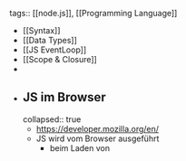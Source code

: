 tags:: [[node.js]], [[Programming Language]]

- [[Syntax]]
- [[Data Types]]
- [[JS EventLoop]]
- [[Scope & Closure]]
-
- ## JS im Browser
  collapsed:: true
	- https://developer.mozilla.org/en/
	- JS wird vom Browser ausgeführt
		- beim Laden von <script> tags in [[HTML]]
		- beim Laden von externen JS-Dateien
		- bei Browserevents (Maus, Tastatur, Touch,...)
	- ### Globaler Kontext
		- 1 Browser Tab = 1 **Window Objek**t im Browserspeicher
		- F5 erstellt das **Window Objek**t neu
		- ```
		  console.log("AHA!");
		  alert("Hallo Javascript");
		  setTimeout(/* … */);
		  setInterval(/* … */);
		  fetch(/* … */); // wird morgen relevantlocation.replace("/index.html"); // Browser springt zu index.html
		  history.back(); // Springe zur letzten Seite
		  history.forward() // Springe wieder zur aktuellen Seite
		  navigator.language; // "de-DE" Sprache des Browsers
		  
		  // "document" zeigt auf den DOM -> nächste Folie …
		  document.getElementById("button"); 
		  ```
	- ### DOM (Document Object Model)
	  collapsed:: true
		- bezeichnet die HTML Baustruktur
		- document beitet Zugriff auf das DOM
		- HTML und CSS können beliebig verändert werden
		- ![image.png](../assets/image_1674812848475_0.png)
		-
	- ### Die wichtigsten Attribute aller HTML Elemente
	  collapsed:: true
		- ```jsx
		  
		  const htmlElement = document.getElementById("myBtton"); 
		    
		  // Element verändern
		  htmlElement.innerText = "Code zwischen Start- und Endtag ersetzen";
		  htmlElement.append("<h1>Neu</h1>");
		  // Arbeiten mit CSS Styles
		  htmlElement.style = "background-color: #4CAF50; border: none; color: white;";
		  htmlElement.style.visibility = "hidden"; visible | hidden | collapse
		  // Best Practice: Arbeite mit CSS Class und setze Attribute nicht direkt!
		  htmlElement.classList.add("red");
		  htmlElement.classList.remove("red");
		  htmlElement.classList.toggle("red");
		  htmlElement.addEventListener("click", () => {});
		  
		  
		  ```
	- ### Weitere Zugriffsmethoden
	  collapsed:: true
		- **querySelector()** und **querySelectorAll()** erhalten als Argument eine CSS-Selektor-String.
		- ```jsx
		        
		  document.querySelector("input"); // das erste HtmlInputElement
		  document.querySelectorAll("#container.item"); 
		  
		  document.getElementById("id");
		  document.getElementsByName("name");
		  document.getElementsByClassName("class");
		  
		  ```
		- document repäsentiert das DOM
		- this.document liegt im Window Objekt
		- Der Code zeigt mögliche Zugriffsmethoden auf den DOM
		- querySelector() und querySelectorAll() sind neuer, besser Typisierten und am flexibelsten
		-
	- ### Events
	  collapsed:: true
		- EventListener und Events sind ähnlich wie in JAVA
		- Es existieren viele unterschiedliche Events
		- Unterschiedliche HTML Elemente haben unterschiedliche Events
		- ![image.png](../assets/image_1691002388954_0.png)
		- Du hast unterschiedliche Möglichkeiten eine EventListener zu registrieren.
		- Meist möchtest du dabei kein JS in deinen HTML Files.
		- ![image.png](../assets/image_1691002410220_0.png)
		-
- ## Kommunikation mit dem Webserver
  collapsed:: true
	- ### Der Begriff Webserver
	  collapsed:: true
		- Liefert Dokumente an Clients aus
			- HTML-Seiten an unseren Browser
			- Dasselbe mit CSS, JavaScript, JSON und Bilder
		- Andere Funktionen
			- Zugriffbeschränkungen (intern, extern)
			- Sicherheit (HTTPS)
			- Logs
			- Caching
	- ### Verarbeiten einer Anfrage
	  collapsed:: true
		- ![Bildschirmfoto 2023-08-02 um 20.55.20.png](../assets/Bildschirmfoto_2023-08-02_um_20.55.20_1691002521720_0.png)
			-
	- ### HTML Link
	  collapsed:: true
		- Browser lädt eine Seite vom Webserver
		- Per HTTP-GET
		- Ganze Seite wir neu geladen (neuer DOM wird erstellt)
		- ![image.png](../assets/image_1691002565385_0.png)
		- ![Bildschirmfoto 2023-08-02 um 20.56.11.png](../assets/Bildschirmfoto_2023-08-02_um_20.56.11_1691002575329_0.png)
			-
	- ### HTML Formulare
	  collapsed:: true
		- Browser lädt eine Seite vom Webserver
		- Benutzereingaben werden als Key/Value Pairs mitgesendet
		- Ganze Seite wir neu geladen
		- *method* = GET oder POST (GET ist Default)
		- *action* = URL des Request Empfängers
		- ![image.png](../assets/image_1691002621159_0.png)
		-
	- ### Fetch API
	  collapsed:: true
		- `await fetch(url)`
		- Laden von Serverresourcen mittels JS (JSON, HTML, Bilder, …)  Typischste Anwendung: CRUD Operationen bei einer Rest-API
		- Nur Teile einer Seite können neu geladen werden. Bessere UX!
		- ![image.png](../assets/image_1691002673984_0.png)
		- ### Read
			- ![image.png](../assets/image_1691002714609_0.png)
			- ![image.png](../assets/image_1691002721420_0.png)
		- ### Create
			- ![image.png](../assets/image_1691002752239_0.png)
		- ### Update und Delete
			- ![image.png](../assets/image_1691002764293_0.png)
			- ![image.png](../assets/image_1691002769317_0.png)
		-
	- ### Asynchrone Methoden
	  collapsed:: true
		- **await** darf nur in asynchronen Funktionen verwendet werden
		- Asynchrone Funktionen sind mit dem Keyword **async** markiert.
		- ![image.png](../assets/image_1691002807350_0.png)
		-
- ## Datentypen
  collapsed:: true
	- Einfacher als bei Java
	- Es wird nicht zwischen Integer und Double unterschieden
	- ![Bildschirmfoto 2023-08-02 um 20.40.04.png](../assets/Bildschirmfoto_2023-08-02_um_20.40.04_1691001606909_0.png){:height 141, :width 524}
	- ### String
	  collapsed:: true
		- ```jsx
		  
		  let text = "John";                 // Datentyp: String
		  let text2 = text + " " + "Doe";
		  let text3 = `Hey ${text}`;	// Template String
		  let text4 = `overlay ${menu.isOpen ? "" : "hidden"}`;
		  let char = text[0]                 
		  let size = text.length;       
		  // Datentyp: Number
		  text = text.substring(2, 2) 
		  text = text.toUpperCase();
		  text = text.replace("John", "Sam");
		  
		  
		  ```
- ## Syntax
  collapsed:: true
	- **Eingebettet im HTML**:` <script>… </script>`
	- Ähnliche Syntax wie Java
	- Schwach typisiert (Keine Angaben von Datentypen im Code)
	- Semikolons sind optional
	- ![image.png](../assets/image_1691001483673_0.png){:height 567, :width 445}
		- ### Variablen
			- “**let**“ deklariert eine Variable
			- “**const**“ deklariert eine Konstante
			- “**var**“ deklariert globale Variablen und sollte nicht mehr verwendet werden
			- Variable ohne Zuweisung sind ‘**’undefined**’’
			- Falls möglich verwende “**const**“, sonst “**let**“
			- ![Bildschirmfoto 2023-08-02 um 20.39.15.png](../assets/Bildschirmfoto_2023-08-02_um_20.39.15_1691001558034_0.png)
		- ### Steuerlogik
			- ```jsx
			  
			  if (bedingung) {
			    anweisungen;
			  } else if (bedingung) {
			    anweisungen;
			  } else {
			    anweisungen;
			  }
			  
			  ```
			- ```jsx
			  switch (variable) {
			    case wert1:
			      anweisungen;
			      break;
			    case wert2:
			      anweisungen;
			      break;
			    default:
			      anweisungen;
			  }
			  ```
			- ```jsx
			  while (bedingung) {
			    anweisungen;
			    break;
			    continue;
			  }
			  do {
			    anweisungen;
			  } while (bedingung);
			  
			  ```
			- ```jsx
			  for (let schritt = 0; schritt < 5; schritt++) {
			    anweisungen;
			  }
			  ```
			- ```jsx
			  try {
			    anweisungen;
			  } catch (exception) {
			    anweisungen;
			  } finally {
			    anweisungen;
			  }
			  throw new Error("...");
			  
			  
			  ```
		- ### Vergleichsoperatoren
		  collapsed:: true
			- Vergleiche immer mit `===`
			- `==` vergleicht nur den Wert
			- `===` vergleicht den Wert und den Typ
			- ```jsx
			  let x = 10;
			  let y = "10"
			  if (x == y) { /* x ist hier gleich wie y */ }
			  if (x === y) { /* x ist hier nicht gleich wie y */ }
			  if (x != y) { }
			  if (x !== y) { }
			  
			  ```
			-
		- ### Array
		  collapsed:: true
			- ```jsx
			  
			  const cars = ["Saab", "Volvo", "BMW"];
			  cars[0] = "Audi";
			  let myCar = cars[2];
			  
			  let size = cars.length;
			  
			  cars.push("Audi"); 	// Fügt ein Element hinzu
			  let car = cars.pop(); 	// Löscht das letzte Element
			  for (let x of cars) {
			    text += x;
			  }
			  
			  cars.forEach(car => {
			    text += `<p>${car}</p>`;
			  });
			  
			  
			  ```
		- ### Klassen
		  collapsed:: true
			- JS kennt Klassen ähnlich wie Java.
			- Verwende wenn möglich **keine Klassen**, sondern **JS Objekte!**
			- ```jsx
			  
			  class Car {
			    constructor(brand) {
			      this.carname = brand;
			    }
			    present() {
			      return 'I have a ' + this.carname;
			    }
			  }
			  class Model extends Car {
			    constructor(brand, mod) {
			      super(brand);
			      this.model = mod;
			    }
			    show() {
			      return this.present() + ', it is a ' + this.model;
			    }
			  }
			  
			  mycar = new Model("Ford", "Mustang");
			  mycar.present();
			  
			  
			  ```
		- ### JS Objekt
		  collapsed:: true
			- Entspricht dem Objekt bei Java
			- Assoziatives Array (Key-Value Pairs)
			- Kapselt Daten, manchmal auch Verhalten
			- JS Objekte sind viel flexibler
			- ```jsx
			        
			    const ronald = {
			        vorname: "Ronald",
			        nachname: "Reagan",
			        männlich: true,
			        AnzahlKinder: 3,
			        Geburtsdatum: "1911-02-06",
			        Partei:
			        {
			          Name: "Republican Party",
			          Hauptsitz: "Washington, D.C.",
			          Gründungsdatum: "1854-03-20",
			          Gründungsort: "Ripon"
			        },
			        Amt: "US-Präsident"
			      };
			  
			  
			  ```
			- JS Objekte sind **dynamisch** typisiert. Attribute und Methoden können jederzeit hinzugefügt werden.
				- ```jsx
				  //beispiel1
				  const user = {
				  
				    name: "Mario",
				    login: "admin",
				     
				    getName() {
				        return this.name
				    }
				  }
				  let userName = user.name;
				  let userName = user["name"];
				  let userName = user.getName();
				  
				  
				  //beispiel2
				  user.password = "1234";
				  let userPassword = user.password;
				  user.setName = function(newName) {
				    this.name = newName;
				  }
				  user.setName("Luigi");
				  
				  
				  ```
				- Der Code zeigt, wie man bei Js Object Literals nach der Erstellung Attribute und
				  Funktionen dynamisch hinzufügen kann.
				- Das „this“-Keyword innerhalb eines Js Object Literals zeigt, wie bei Java auf die
				  Instanz.
				-
- ## Increment Operators
  collapsed:: true
	- In JavaScript, the `++count` and `count++` expressions both increment the value of the variable `count` by 1, but they do so in slightly different ways due to the position of the increment operator (`++`).
	- ### Prefix Increment `++count`
		- The variable `count` is incremented by 1 before its value is used in the expression.
		- First, the variable `count` is increased by 1.
		- Then, the new value of `count` is returned and used in the expression.
		- ```javascript
		  let count = 5;
		  let result = ++count; // count is incremented to 6, then result is assigned the value 6
		  console.log(result); // 6
		  console.log(count);  // 6
		  ```
	- ### Postfix Increment `count++`
		- The variable `count` is incremented by 1 after its value is used in the expression.
		- First, the current value of `count` is returned and used in the expression.
		- Then, the variable `count` is increased by 1.
		- ```javascript
		  let count = 5;
		  let result = count++; // result is assigned the value 5, then count is incremented to 6
		  console.log(result); // 5
		  console.log(count);  // 6
		  ```
	- ### Use Case:
		- **Using Prefix Increment in a Loop**:
			- Here, `++i` increments `i` before the condition check in each iteration.
			- ```javascript
			  for (let i = 0; i < 5; ++i) {
			    console.log(i); // Prints 0, 1, 2, 3, 4
			  }
			  ```
		- **Using Postfix Increment in a Loop**:
			- Here, `i++` increments `i` after the condition check in each iteration.
			- ```javascript
			  for (let i = 0; i < 5; i++) {
			    console.log(i); // Prints 0, 1, 2, 3, 4
			  }
			  ```H
				-
	- ### Choosing Between `++count` and `count++`:
		- Use **`++count`** if you need the incremented value immediately in the expression.
		- Use **`count++`** if you need the original value before it is incremented in the expression.
- ## Promise, await und async
  collapsed:: true
	- ### Was ist ein Callback-Funktion?
	  collapsed:: true
		- Eine **Callback-Funktion** ist eine Funktion, welche als Argument übergeben wird.
		- Beispiel:
			- *setTimeout() *startet eine **Callback-Funktion** nach 10 Millisekunden
			- ![image.png](../assets/image_1691002988948_0.png)
	- ### Threads bei JS
		- JS läuft standardmässig auf dem UI Thread
		- UI Thread blockiert === Browser eingefroren
		- Langanhaltende Tasks **müssen** asynchron ausgeführt werden
		- ==asynchron== im Sinne von parallel, auf einem weiteren Thread
		- Der Code zeigt, wie mit einer Endlosschleife der Browser eingefroren wird.
			- ![image.png](../assets/image_1691003554782_0.png){:height 351, :width 295}
	- ### Asynchron Funktionen
		- Eine **asynchrone Funktionen** wird auf einem eigenen Threads ausgeführt.
			- 1. Start asynchrone Funktion 1
			- 2. Start asynchrone Funktion 2
			- 3. Asynchrone Funktion 1 wird ausgeführt
			- 4. Asynchrone Funktion 2 wird ausgeführt
			- 5. Asynchrone Funktion 1 ist fertig
			- 6. Asynchrone Funktion 2 ist fertig
			- 7.…
		- ![image.png](../assets/image_1691003659372_0.png){:height 351, :width 407}
			- Eine Funktion bei JS wird durch das Keyword «async» zu einer asynchronen Funktion.
			- Der Code zeigt zwei Schreibweise einer asynchronen Funktion.
	- ### Promise
		- Asynchrone Funktionen geben ein **Promise****<T>** zurück. Dies ist ein Platzhalter für ein Versprechen, dass vielleicht erfüllt wird, vielleicht aber auch nicht.
		- Erläuterung zu Promise: https://www.w3schools.com/js/js_promise.asp
		- Erläuterung zu fetch(): https://developer.mozilla.org/en-US/docs/Web/API/fetch
		- ![image.png](../assets/image_1691003731974_0.png)
		- *promise.then**(**thenCallback**) : **Promise**<T>*
		- *promise.catch**(**catchCallback**) : **Promise**<T>*
		- *thenCallback* wird mit dem Resultat aufgerufen, falls der Code ohne Exception durchgelaufen ist.
		- *catchCallback* im Falle einer Exception.
		- ![image.png](../assets/image_1691003821605_0.png)
			- Ein Promise Objekt kennt zwei Methoden, then() und catch().  Beide Methoden geben jeweils wieder ein Promise Objekt zurück, dadurch können die Aufrufe aneinandergereiht werden.
			- Then() nimmt als Argument eine Callback-Funktion entgegen, welche im Erfolgsfall mit
			  dem Resultat der asynchronen Funktion aufgerufen wird.
			- Catch() nimmt als Argument eine Callback-Funktion entgegen, welche im Exceptionfall mit der Excption der asynchronen Funktion aufgerufen wird.
- ## `this` Keyword
	- The value of the `this` keyword is the global object
	- ### Regular Functions
		- The value of the ==this== keyword is the object on which the function is invoked
	- ### Arrow Functions
		- The value of the ==this== keyword in an arrow function is determined by the lexical environment in which the arrow function was defined